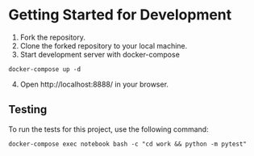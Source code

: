 # Getting Started for Development

1. Fork the repository.
2. Clone the forked repository to your local machine.
3. Start development server with docker-compose

```
docker-compose up -d
```

4. Open http://localhost:8888/ in your browser.

## Testing

To run the tests for this project, use the following command:

```
docker-compose exec notebook bash -c "cd work && python -m pytest"
```
